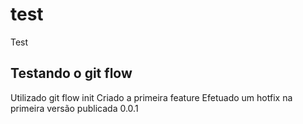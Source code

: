 # test
Test

## Testando o git flow

Utilizado git flow init
Criado a primeira feature
Efetuado um hotfix na primeira versão publicada 0.0.1
